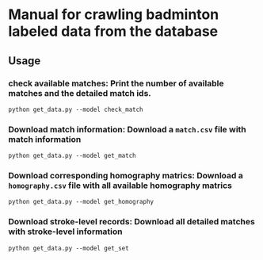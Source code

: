 # Manual for crawling badminton labeled data from the database

## Usage

### check available matches: Print the number of available matches and the detailed match ids.
```
python get_data.py --model check_match
```

### Download match information: Download a `match.csv` file with match information
```
python get_data.py --model get_match
```

### Download corresponding homography matrics: Download a `homography.csv` file with all available homography matrics
```
python get_data.py --model get_homography
```

### Download stroke-level records: Download all detailed matches with stroke-level information
```
python get_data.py --model get_set
```